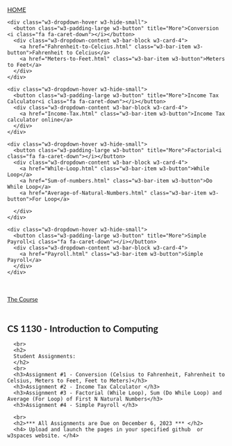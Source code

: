 <!DOCTYPE html>
<html lang="en">
<title>Introduction to Computing Website</title>
<meta charset="UTF-8">
<meta name="viewport" content="width=device-width, initial-scale=1">
<link rel="stylesheet" href="https://www.w3schools.com/w3css/4/w3.css">
<link rel="stylesheet" href="https://fonts.googleapis.com/css?family=Lato">
<link rel="stylesheet" href="https://cdnjs.cloudflare.com/ajax/libs/font-awesome/4.7.0/css/font-awesome.min.css">
<style>
body {font-family: "Lato", sans-serif}
.mySlides {display: none}
</style>
<body>

<!-- Navbar -->
<div class="w3-top">
  <div class="w3-bar w3-black w3-card">
    <a class="w3-bar-item w3-button w3-padding-large w3-hide-medium w3-hide-large w3-right" href="javascript:void(0)" onclick="myFunction()" title="Toggle Navigation Menu"><i class="fa fa-bars"></i></a>
    <a href="#" class="w3-bar-item w3-button w3-padding-large">HOME</a>
  
   
    <div class="w3-dropdown-hover w3-hide-small">
      <button class="w3-padding-large w3-button" title="More">Conversion <i class="fa fa-caret-down"></i></button>     
      <div class="w3-dropdown-content w3-bar-block w3-card-4">
        <a href="Fahrenheit-to-Celcius.html" class="w3-bar-item w3-button">Fahrenheit to Celcius</a>
        <a href="Meters-to-Feet.html" class="w3-bar-item w3-button">Meters to Feet</a>
      </div>
    </div>

    <div class="w3-dropdown-hover w3-hide-small">
      <button class="w3-padding-large w3-button" title="More">Income Tax Calculator<i class="fa fa-caret-down"></i></button>     
      <div class="w3-dropdown-content w3-bar-block w3-card-4">
        <a href="Income-Tax.html" class="w3-bar-item w3-button">Income Tax calculator online</a>
      </div>
    </div>

    <div class="w3-dropdown-hover w3-hide-small">
      <button class="w3-padding-large w3-button" title="More">Factorial<i class="fa fa-caret-down"></i></button>     
      <div class="w3-dropdown-content w3-bar-block w3-card-4">
        <a href="While-Loop.html" class="w3-bar-item w3-button">While Loop</a>
        <a href="Sum-of-numbers.html" class="w3-bar-item w3-button">Do While Loop</a>
        <a href="Average-of-Natural-Numbers.html" class="w3-bar-item w3-button">For Loop</a>
        
      </div>
    </div>

    <div class="w3-dropdown-hover w3-hide-small">
      <button class="w3-padding-large w3-button" title="More">Simple Payroll<i class="fa fa-caret-down"></i></button>     
      <div class="w3-dropdown-content w3-bar-block w3-card-4">
        <a href="Payroll.html" class="w3-bar-item w3-button">Simple Payroll</a>                
      </div>
    </div>

  </div>
</div>

<!-- Navbar on small screens (remove the onclick attribute if you want the navbar to always show on top of the content when clicking on the links) -->
<div id="navDemo" class="w3-bar-block w3-black w3-hide w3-hide-large w3-hide-medium w3-top" style="margin-top:46px">
  <a href="#band" class="w3-bar-item w3-button w3-padding-large" onclick="myFunction()">The Course</a>
</div>

<!-- Page content -->
<div class="w3-content" style="max-width:2000px;margin-top:46px">

   <!-- The Band Section -->
  <div class="w3-container w3-content w3-center w3-padding-64" style="max-width:800px" id="band">
    <h2 class="w3-wide">CS 1130 - Introduction to Computing</h2>
    
      <br>
      <h2>
      Student Assignments:  
      </h2>
      <br>
      <h3>Assignment #1 - Conversion (Celsius to Fahrenheit, Fahrenheit to Celsius, Meters to Feet, Feet to Meters)</h3>
      <h3>Assignment #2 - Income Tax Calculator </h3>
      <h3>Assignment #3 - Factorial (While Loop), Sum (Do While Loop) and Average (For Loop) of First N Natural Numbers</h3>
      <h3>Assignment #4 - Simple Payroll </h3>

      <br>
      <h2>*** All Assignments are Due on December 6, 2023 *** </h2>
      <h4> Upload and launch the pages in your specified github  or w3spaces website. </h4>
     


  </div>

  
<!-- End Page Content -->
</div>

<script>
// Automatic Slideshow - change image every 4 seconds
var myIndex = 0;
carousel();

function carousel() {
  var i;
  var x = document.getElementsByClassName("mySlides");
  for (i = 0; i < x.length; i++) {
    x[i].style.display = "none";  
  }
  myIndex++;
  if (myIndex > x.length) {myIndex = 1}    
  x[myIndex-1].style.display = "block";  
  setTimeout(carousel, 4000);    
}

// Used to toggle the menu on small screens when clicking on the menu button
function myFunction() {
  var x = document.getElementById("navDemo");
  if (x.className.indexOf("w3-show") == -1) {
    x.className += " w3-show";
  } else { 
    x.className = x.className.replace(" w3-show", "");
  }
}

// When the user clicks anywhere outside of the modal, close it
var modal = document.getElementById('ticketModal');
window.onclick = function(event) {
  if (event.target == modal) {
    modal.style.display = "none";
  }
}
</script>

</body>
</html>
